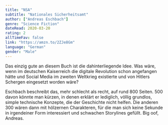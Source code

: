 ```yaml
---
title: "NSA"
subtitle: "Nationales Sicherheitsamt"
author: ["Andreas Eschbach"]
genre: "Science Fiction"
dateRead: 2020-03-20
rating: 2
allTimeFav: false
link: "https://amzn.to/2ZJe8Gm"
language: "German"
gender: "Male"
---
```


Das einzig gute an diesem Buch ist die dahinterliegende Idee. Was wäre, wenn im deutschen Kaiserreich die digitale Revolution schon angefangen hätte und Social Media im zweiten Weltkrieg existierte und von Hitlers Schergen eingesetzt worden wäre?

Eschbach beschreibt das, mehr schlecht als recht, auf rund 800 Seiten. 500 davon könnte man kürzen, in denen erklärt er lediglich, völlig grundlos, simple technische Konzepte, die der Geschichte nicht helfen. Die anderen 300 wären dann mit hölzernen Charakteren, für die man sich keine Sekunde in irgendeiner Form interessiert und schwachen Storylines gefüllt. Big oof, Andreas.
